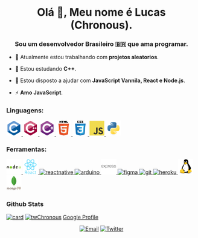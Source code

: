 <h1 align="center">Olá 👋, Meu nome é Lucas (Chronous).</h1>
<h3 align="center">Sou um desenvolvedor Brasileiro 🇧🇷 que ama programar.</h3>

- 🔭 Atualmente estou trabalhando com **projetos aleatorios**.

- 🌱 Estou estudando **C++**.

- 💬 Estou disposto a ajudar com **JavaScript Vannila, React e Node.js**.

- ⚡ **Amo JavaScript**.


<h3 align="left">Linguagens:</h3>

<p align="left">

<a href="https://www.cprogramming.com/" target="_blank"> 
  <img src="https://raw.githubusercontent.com/devicons/devicon/master/icons/c/c-original.svg" alt="c" width="40" height="40"/>
</a> 
<a href="https://www.w3schools.com/cpp/" target="_blank"> 
  <img src="https://raw.githubusercontent.com/devicons/devicon/master/icons/cplusplus/cplusplus-original.svg" alt="cplusplus" width="40" height="40"/>
</a> 
<a href="https://www.w3schools.com/cs/" target="_blank">
 <img src="https://raw.githubusercontent.com/devicons/devicon/master/icons/csharp/csharp-original.svg" alt="csharp" width="40" height="40"/>
</a>
<a href="https://www.w3.org/html/" target="_blank">
 <img src="https://raw.githubusercontent.com/devicons/devicon/master/icons/html5/html5-original-wordmark.svg" alt="html5" width="40" height="40"/>
</a>
<a href="https://www.w3schools.com/css/" target="_blank">
 <img src="https://raw.githubusercontent.com/devicons/devicon/master/icons/css3/css3-original-wordmark.svg" alt="css3" width="40" height="40"/>
</a>
<a href="https://developer.mozilla.org/en-US/docs/Web/JavaScript" target="_blank">
 <img src="https://raw.githubusercontent.com/devicons/devicon/master/icons/javascript/javascript-original.svg" alt="javascript" width="40" height="40"/>
</a> 
<a href="https://www.python.org" target="_blank">
 <img src="https://raw.githubusercontent.com/devicons/devicon/master/icons/python/python-original.svg" alt="python" width="40" height="40"/>
</a> 

</p>


<h3 align="left">Ferramentas:</h3>

<p align="left"> 

<a href="https://nodejs.org" target="_blank">
 <img src="https://raw.githubusercontent.com/devicons/devicon/master/icons/nodejs/nodejs-original-wordmark.svg" alt="nodejs" width="40" height="40"/>
</a> 
<a href="https://reactjs.org/" target="_blank">
 <img src="https://raw.githubusercontent.com/devicons/devicon/master/icons/react/react-original-wordmark.svg" alt="react" width="40" height="40"/>
</a> 
<a href="https://reactnative.dev/" target="_blank">
 <img src="https://reactnative.dev/img/header_logo.svg" alt="reactnative" width="40" height="40"/>
</a>
<a href="https://www.arduino.cc/" target="_blank">
 <img src="https://cdn.worldvectorlogo.com/logos/arduino-1.svg" alt="arduino" width="40" height="40"/>
</a> 
<a href="https://expressjs.com" target="_blank">
 <img src="https://raw.githubusercontent.com/devicons/devicon/master/icons/express/express-original-wordmark.svg" alt="express" width="40" height="40"/>
</a> 
<a href="https://www.figma.com/" target="_blank">
 <img src="https://www.vectorlogo.zone/logos/figma/figma-icon.svg" alt="figma" width="40" height="40"/>
</a>
<a href="https://git-scm.com/" target="_blank">
 <img src="https://www.vectorlogo.zone/logos/git-scm/git-scm-icon.svg" alt="git" width="40" height="40"/>
</a> 
<a href="https://heroku.com" target="_blank">
 <img src="https://www.vectorlogo.zone/logos/heroku/heroku-icon.svg" alt="heroku" width="40" height="40"/>
</a>
<a href="https://www.linux.org/" target="_blank">
 <img src="https://raw.githubusercontent.com/devicons/devicon/master/icons/linux/linux-original.svg" alt="linux" width="40" height="40"/>
</a>
<a href="https://www.mongodb.com/" target="_blank">
 <img src="https://raw.githubusercontent.com/devicons/devicon/master/icons/mongodb/mongodb-original-wordmark.svg" alt="mongodb" width="40" height="40">
</a> 

</p>    

### Github Stats

[![card](https://github-readme-stats.vercel.app/api?username=twChronous&theme=dracula&show_icons=true)](https://github.com/twChronous/)
[![twChronous](https://github-readme-stats.vercel.app/api/top-langs/?username=twChronous&hide=html&layout=compact=true&theme=dracula)](https://github.com/twChronous/)
[Google Profile](https://developers.google.com/profile/u/twChronous)
<p align="center">
<a href="mailto:lm0442097@gmail.com"><img alt="Email" src="https://img.shields.io/badge/Email-lm0442097@gmail.com-blue?style=flat&logo=gmail"></a>
<a href="https://twitter.com/__Chronous__"><img alt="Twitter" src="https://img.shields.io/twitter/follow/__chronous__?label=Follow"></a>
</p>
